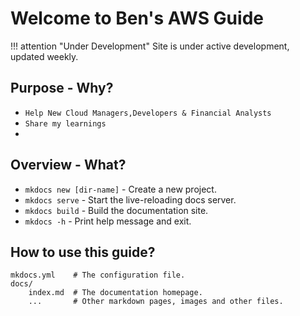# Welcome to Ben's AWS Guide

!!! attention "Under Development"
    Site is under active development, updated weekly.

## Purpose - Why?

* `Help New Cloud Managers,Developers & Financial Analysts`
* `Share my learnings`
* 

## Overview - What?

* `mkdocs new [dir-name]` - Create a new project.
* `mkdocs serve` - Start the live-reloading docs server.
* `mkdocs build` - Build the documentation site.
* `mkdocs -h` - Print help message and exit.

## How to use this guide?

    mkdocs.yml    # The configuration file.
    docs/
        index.md  # The documentation homepage.
        ...       # Other markdown pages, images and other files.
